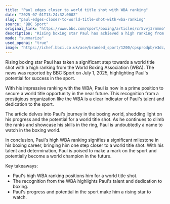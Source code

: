 ```yaml
---
title: "Paul edges closer to world title shot with WBA ranking"
date: "2025-07-01T13:24:32.000Z"
slug: "paul-edges-closer-to-world-title-shot-with-wba-ranking"
source: "BBC Sport"
original_link: "https://www.bbc.com/sport/boxing/articles/cr5vvj3rmmmo"
description: "Rising boxing star Paul has achieved a high ranking from the World Boxing Association (WBA), signaling his potential for a world title shot. This news, reported by BBC Sport on July 1, 2025, showcases Paul's talent and dedication to the sport. With his impressive ranking, Paul is now in a prime position to secure a world title opportunity in the near future, solidifying his status as a rising star in the boxing world."
mode: "summarize"
used_openai: "true"
image: "https://ichef.bbci.co.uk/ace/branded_sport/1200/cpsprodpb/e3dc/live/65cac8c0-567b-11f0-95fc-edf89039c20a.jpg"
---
```


Rising boxing star Paul has taken a significant step towards a world title shot with a high ranking from the World Boxing Association (WBA). The news was reported by BBC Sport on July 1, 2025, highlighting Paul's potential for success in the sport.

With his impressive ranking with the WBA, Paul is now in a prime position to secure a world title opportunity in the near future. This recognition from a prestigious organization like the WBA is a clear indicator of Paul's talent and dedication to the sport.

The article delves into Paul's journey in the boxing world, shedding light on his progress and the potential for a world title shot. As he continues to climb the ranks and showcase his skills in the ring, Paul is undoubtedly a name to watch in the boxing world.

In conclusion, Paul's high WBA ranking signifies a significant milestone in his boxing career, bringing him one step closer to a world title shot. With his talent and determination, Paul is poised to make a mark on the sport and potentially become a world champion in the future.

Key takeaways:
- Paul's high WBA ranking positions him for a world title shot.
- The recognition from the WBA highlights Paul's talent and dedication to boxing.
- Paul's progress and potential in the sport make him a rising star to watch.